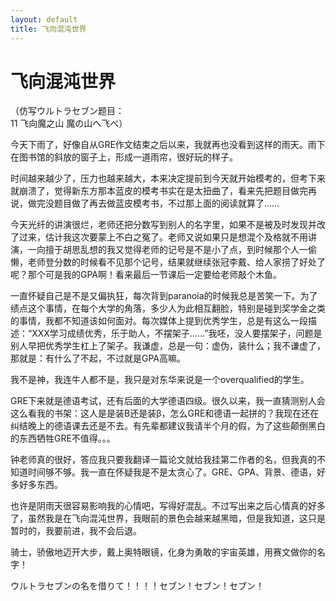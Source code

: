 ```yaml
---
layout: default
title: 飞向混沌世界
---
```

# 飞向混沌世界
（仿写ウルトラセブン题目：<br/>
11 飞向魔之山 魔の山へ飞べ）

今天下雨了，好像自从GRE作文结束之后以来，我就再也没看到这样的雨天。雨下在图书馆的斜放的窗子上，形成一道雨帘，很好玩的样子。

时间越来越少了，压力也越来越大，本来决定提前到今天就开始模考的，但考下来就崩溃了，觉得新东方那本蓝皮的模考书实在是太扭曲了，看来先把题目做完再说，做完没题目做了再去做蓝皮模考书，不过那上面的阅读就算了……

今天光纤的讲演很烂，老师还把分数写到别人的名字里，如果不是被及时发现并改了过来，估计我这次要蒙上不白之冤了。老师又说如果只是想混个及格就不用讲演，一向擅于胡思乱想的我又觉得老师的记号是不是小了点，到时候那个人一偷懒，老师登分数的时候看不见那个记号，结果就继续张冠李戴、给人家捞了好处了呢？那个可是我的GPA啊！看来最后一节课后一定要给老师敲个木鱼。

一直怀疑自己是不是又偏执狂，每次背到paranoia的时候我总是苦笑一下。为了绩点这个事情，在每个大学的角落，多少人为此相互翻脸，特别是碰到奖学金之类的事情，我都不知道该如何面对。每次媒体上提到优秀学生，总是有这么一段描述：“XXX学习成绩优秀，乐于助人，不摆架子……”我呸，没人要摆架子，问题是别人早把优秀学生杠上了架子。我谦虚，总是一句：虚伪，装什么；我不谦虚了，那就是：有什么了不起，不过就是GPA高嘛。

我不是神，我连牛人都不是，我只是对东华来说是一个overqualified的学生。

GRE下来就是德语考试，还有后面的大学德语四级。很久以来，我一直猜测别人会这么看我的书架：这人是是装B还是装β，怎么GRE和德语一起拼的？我现在还在纠结晚上的德语课去还是不去。有先辈都建议我请半个月的假，为了这些颠倒黑白的东西牺牲GRE不值得。。。

钟老师真的很好，答应我只要我翻译一篇论文就给我挂第二作者的名，但我真的不知道时间够不够。我一直在怀疑我是不是太贪心了。GRE、GPA、背景、德语，好多好多东西。

也许是阴雨天很容易影响我的心情吧，写得好混乱。不过写出来之后心情真的好多了，虽然我是在飞向混沌世界，我眼前的景色会越来越黑暗，但是我知道，这只是暂时的，我要前进，我不会后退。

骑士，骄傲地迈开大步，戴上奥特眼镜，化身为勇敢的宇宙英雄，用赛文做你的名字！

ウルトラセブンの名を借りて！！！！セブン！セブン！セブン！
